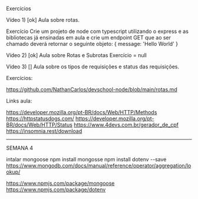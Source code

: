Exercícios


Vídeo 1) 
[ok] Aula sobre rotas.

Exercício
Crie um projeto de node com typescript utilizando o express e as bibliotecas já ensinadas em aula e crie um endpoint GET que ao ser chamado deverá retornar o seguinte objeto: { message: 'Hello World' }

Vídeo 2) 
[ok] Aula sobre Rotas e Subrotas
Exercício = null

Vídeo 3) 
[] Aula sobre os tipos de requisições e status das requisições.

Exercícios:

https://github.com/NathanCarlos/devschool-node/blob/main/rotas.md


Links aula:

https://developer.mozilla.org/pt-BR/docs/Web/HTTP/Methods
https://httpstatusdogs.com/
https://developer.mozilla.org/pt-BR/docs/Web/HTTP/Status
https://www.4devs.com.br/gerador_de_cpf
https://insomnia.rest/download


--------------------------------------------------------------------------------
SEMANA 4

intalar mongoose
npm install mongosse
npm install dotenv --save
https://www.mongodb.com/docs/manual/reference/operator/aggregation/lookup/

https://www.npmjs.com/package/mongoose
https://www.npmjs.com/package/dotenv